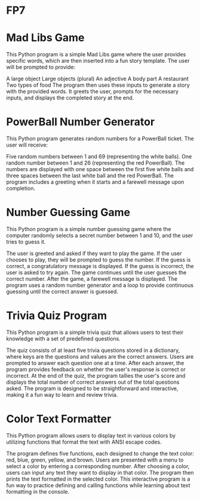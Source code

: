 # FP7

# Mad Libs Game
This Python program is a simple Mad Libs game where the user provides specific words, which are then inserted into a fun story template. The user will be prompted to provide:

A large object
Large objects (plural)
An adjective
A body part
A restaurant
Two types of food
The program then uses these inputs to generate a story with the provided words. It greets the user, prompts for the necessary inputs, and displays the completed story at the end.


# PowerBall Number Generator
This Python program generates random numbers for a PowerBall ticket. The user will receive:

Five random numbers between 1 and 69 (representing the white balls).
One random number between 1 and 26 (representing the red PowerBall).
The numbers are displayed with one space between the first five white balls and three spaces between the last white ball and the red PowerBall. The program includes a greeting when it starts and a farewell message upon completion.

# Number Guessing Game 
This Python program is a simple number guessing game where the computer randomly selects a secret number between 1 and 10, and the user tries to guess it.

The user is greeted and asked if they want to play the game.
If the user chooses to play, they will be prompted to guess the number.
If the guess is correct, a congratulatory message is displayed.
If the guess is incorrect, the user is asked to try again.
The game continues until the user guesses the correct number.
After the game, a farewell message is displayed.
The program uses a random number generator and a loop to provide continuous guessing until the correct answer is guessed.

# Trivia Quiz Program
This Python program is a simple trivia quiz that allows users to test their knowledge with a set of predefined questions.

The quiz consists of at least five trivia questions stored in a dictionary, where keys are the questions and values are the correct answers.
Users are prompted to answer each question one at a time.
After each answer, the program provides feedback on whether the user's response is correct or incorrect.
At the end of the quiz, the program tallies the user's score and displays the total number of correct answers out of the total questions asked.
The program is designed to be straightforward and interactive, making it a fun way to learn and review trivia.

# Color Text Formatter 
This Python program allows users to display text in various colors by utilizing functions that format the text with ANSI escape codes.

The program defines five functions, each designed to change the text color: red, blue, green, yellow, and brown.
Users are presented with a menu to select a color by entering a corresponding number.
After choosing a color, users can input any text they want to display in that color.
The program then prints the text formatted in the selected color.
This interactive program is a fun way to practice defining and calling functions while learning about text formatting in the console.